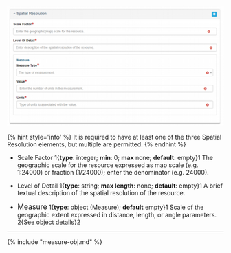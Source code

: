 ![Spatial Resolution Edit Window](/assets/reference/edit-objects/metadata/spatial/resolution-panel.png)

{% hint style='info' %}
  It is required to have at least one of the three <span class="md-panel">Spatial Resolution</span> elements, but multiple are permitted.
{% endhint %}

* <span class="md-element">Scale Factor</span> <i class="fa fa-asterisk required" title="Required"></i> 1{**type**: integer; **min**: 0; **max** none; **default**: empty}1    The geographic scale for the resource expressed as map scale (e.g. 1:24000) or fraction (1/24000); enter the denominator (e.g. 24000).

* <span class="md-element">Level of Detail</span> <i class="fa fa-asterisk required" title="Required"></i> 1{**type**: string; **max length**: none; **default**: empty}1   A brief textual description of the spatial resolution of the  resource.

* <span class="md-panel" style="font-size: larger">Measure</span> <i class="fa fa-asterisk required" title="Required"></i> 1{**type**: object (<span class="md-panel">Measure</span>); **default** empty}1  Scale of the geographic extent expressed in distance, length, or angle parameters.  2{[See object details](#measure-object)}2 

---

{% include "measure-obj.md" %}
